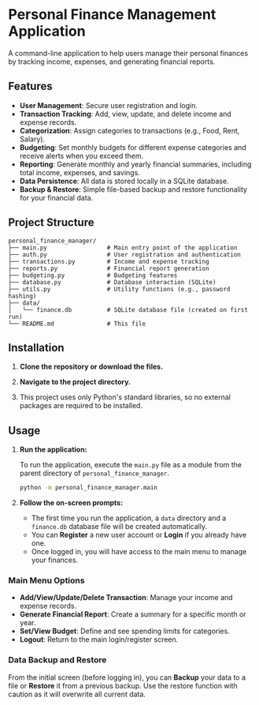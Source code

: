 # Personal Finance Management Application

A command-line application to help users manage their personal finances by tracking income, expenses, and generating financial reports.

## Features

- **User Management**: Secure user registration and login.
- **Transaction Tracking**: Add, view, update, and delete income and expense records.
- **Categorization**: Assign categories to transactions (e.g., Food, Rent, Salary).
- **Budgeting**: Set monthly budgets for different expense categories and receive alerts when you exceed them.
- **Reporting**: Generate monthly and yearly financial summaries, including total income, expenses, and savings.
- **Data Persistence**: All data is stored locally in a SQLite database.
- **Backup & Restore**: Simple file-based backup and restore functionality for your financial data.

## Project Structure

```
personal_finance_manager/
├── main.py                 # Main entry point of the application
├── auth.py                 # User registration and authentication
├── transactions.py         # Income and expense tracking
├── reports.py              # Financial report generation
├── budgeting.py            # Budgeting features
├── database.py             # Database interaction (SQLite)
├── utils.py                # Utility functions (e.g., password hashing)
├── data/
│   └── finance.db          # SQLite database file (created on first run)
└── README.md               # This file
```

## Installation

1.  **Clone the repository or download the files.**

2.  **Navigate to the project directory.**

3.  This project uses only Python's standard libraries, so no external packages are required to be installed.

## Usage

1.  **Run the application:**

    To run the application, execute the `main.py` file as a module from the parent directory of `personal_finance_manager`.

    ```bash
    python -m personal_finance_manager.main
    ```

2.  **Follow the on-screen prompts:**
    -   The first time you run the application, a `data` directory and a `finance.db` database file will be created automatically.
    -   You can **Register** a new user account or **Login** if you already have one.
    -   Once logged in, you will have access to the main menu to manage your finances.

### Main Menu Options

-   **Add/View/Update/Delete Transaction**: Manage your income and expense records.
-   **Generate Financial Report**: Create a summary for a specific month or year.
-   **Set/View Budget**: Define and see spending limits for categories.
-   **Logout**: Return to the main login/register screen.

### Data Backup and Restore

From the initial screen (before logging in), you can **Backup** your data to a file or **Restore** it from a previous backup. Use the restore function with caution as it will overwrite all current data.